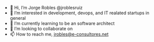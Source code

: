 - 👋 Hi, I’m Jorge Robles @jroblesruiz
- 👀 I’m interested in development, devops, and IT realated startups in general
- 🌱 I’m currently learning to be an software architect
- 💞️ I’m looking to collaborate on 
- 📫 How to reach me, jrobles@e-consultores.net

<!---
jroblesruiz/jroblesruiz is a ✨ special ✨ repository because its `README.md` (this file) appears on your GitHub profile.
You can click the Preview link to take a look at your changes.
--->
